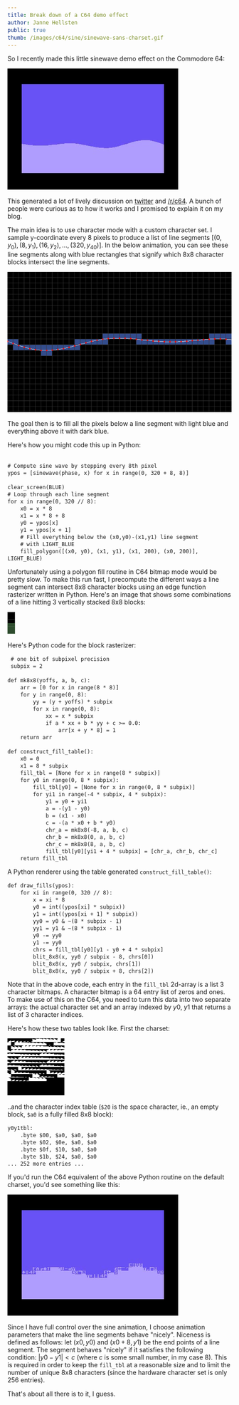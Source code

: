 ```yaml
---
title: Break down of a C64 demo effect
author: Janne Hellsten
public: true
thumb: /images/c64/sine/sinewave-sans-charset.gif
---
```


So I recently made this little sinewave demo effect on the Commodore 64:

<img class="img-pixelated img-medium-wide" src="/images/c64/sine/sinewave-gifanim-2018-05-31.gif" />

This generated a lot of lively discussion on [twitter](https://twitter.com/nurpax/status/1002288831511580672) and [/r/c64](https://www.reddit.com/r/c64/comments/8o9aoh/some_charset_hacking_from_last_week/).  A bunch of people were curious as to how it works and I promised to explain it on my blog.

The main idea is to use character mode with a custom character set.  I sample y-coordinate every 8 pixels to produce a list of line segments $[(0, y_0), (8, y_1), (16, y_2), ..., (320, y_40)]$.  In the below animation, you can see these line segments along with blue rectangles that signify which 8x8 character blocks intersect the line segments.

<img class="img-medium-wide" src="/images/c64/sine/sinewave-block-cover.gif"/>

The goal then is to fill all the pixels below a line segment with light blue and everything above it with dark blue.

Here's how you might code this up in Python:

```{.python}

# Compute sine wave by stepping every 8th pixel
ypos = [sinewave(phase, x) for x in range(0, 320 + 8, 8)]

clear_screen(BLUE)
# Loop through each line segment
for x in range(0, 320 // 8):
    x0 = x * 8
    x1 = x * 8 + 8
    y0 = ypos[x]
    y1 = ypos[x + 1]
    # Fill everything below the (x0,y0)-(x1,y1) line segment
    # with LIGHT_BLUE
    fill_polygon([(x0, y0), (x1, y1), (x1, 200), (x0, 200)], LIGHT_BLUE)
```

Unfortunately using a polygon fill routine in C64 bitmap mode would be pretty slow.  To make this run fast, I precompute the different ways a line segment can intersect 8x8 character blocks using an edge function rasterizer written in Python.  Here's an image that shows some combinations of a line hitting 3 vertically stacked 8x8 blocks:

<img class="img-pixelated img-smallest" src="/images/c64/sine/sinewave-fill-closeup.gif"/>

Here's Python code for the block rasterizer:

```{.python}
 # one bit of subpixel precision
 subpix = 2

def mk8x8(yoffs, a, b, c):
    arr = [0 for x in range(8 * 8)]
    for y in range(0, 8):
        yy = (y + yoffs) * subpix
        for x in range(0, 8):
            xx = x * subpix
            if a * xx + b * yy + c >= 0.0:
                arr[x + y * 8] = 1
    return arr

def construct_fill_table():
    x0 = 0
    x1 = 8 * subpix
    fill_tbl = [None for x in range(8 * subpix)]
    for y0 in range(0, 8 * subpix):
        fill_tbl[y0] = [None for x in range(0, 8 * subpix)]
        for yi1 in range(-4 * subpix, 4 * subpix):
            y1 = y0 + yi1
            a = -(y1 - y0)
            b = (x1 - x0)
            c = -(a * x0 + b * y0)
            chr_a = mk8x8(-8, a, b, c)
            chr_b = mk8x8(0, a, b, c)
            chr_c = mk8x8(8, a, b, c)
            fill_tbl[y0][yi1 + 4 * subpix] = [chr_a, chr_b, chr_c]
    return fill_tbl
```

A Python renderer using the table generated `construct_fill_table()`:


``` {.python}
def draw_fills(ypos):
    for xi in range(0, 320 // 8):
        x = xi * 8
        y0 = int((ypos[xi] * subpix))
        y1 = int((ypos[xi + 1] * subpix))
        yy0 = y0 & ~(8 * subpix - 1)
        yy1 = y1 & ~(8 * subpix - 1)
        y0 -= yy0
        y1 -= yy0
        chrs = fill_tbl[y0][y1 - y0 + 4 * subpix]
        blit_8x8(x, yy0 / subpix - 8, chrs[0])
        blit_8x8(x, yy0 / subpix, chrs[1])
        blit_8x8(x, yy0 / subpix + 8, chrs[2])

```

Note that in the above code, each entry in the `fill_tbl` 2d-array is a list 3 character bitmaps.  A character bitmap is a 64 entry list of zeros and ones.  To make use of this on the C64, you need to turn this data into two separate arrays: the actual character set and an array indexed by $y0$, $y1$ that returns a list of 3 character indices.

Here's how these two tables look like.  First the charset:

<img class="img-pixelated img-small" src="/images/c64/sine/charset-16x16.png" />

..and the character index table (`$20` is the space character, ie., an empty block, `$a0` is a fully filled 8x8 block):

```
y0y1tbl:
    .byte $00, $a0, $a0, $a0
    .byte $02, $0e, $a0, $a0
    .byte $0f, $10, $a0, $a0
    .byte $1b, $24, $a0, $a0
... 252 more entries ...
```

If you'd run the C64 equivalent of the above Python routine on the default charset, you'd see something like this:

<img class="img-pixelated img-medium-wide" src="/images/c64/sine/sinewave-sans-charset.gif" />

Since I have full control over the sine animation, I choose animation parameters that make the line segments behave "nicely".  Niceness is defined as follows: let $(x0, y0)$ and $(x0+8, y1)$ be the end points of a line segment.  The segment behaves "nicely" if it satisfies the following condition: $|y0 - y1| < c$ (where $c$ is some small number, in my case 8).  This is required in order to keep the `fill_tbl` at a reasonable size and to limit the number of unique 8x8 characters (since the hardware character set is only 256 entries).

That's about all there is to it, I guess.
